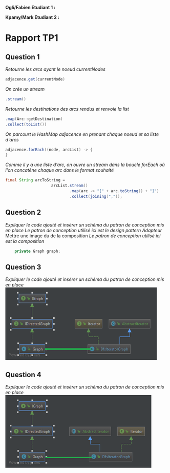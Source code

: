 **Ogli/Fabien Etudiant 1 :**

**Kpamy/Mark Etudiant 2 :**

# Rapport TP1

## Question 1
*Retourne les arcs ayant le noeud currentNodes*
```Java
adjacence.get(currentNode) 
```
*On crée un stream*
```Java
.stream()
```
*Retourne les destinations des arcs rendus et renvoie la list*
```Java
.map(Arc::getDestination)
.collect(toList())
```

*On parcourt le HashMap adjacence en prenant chaque noeud et sa liste d'arcs*
```Java
adjacence.forEach((node, arcList) -> {
}
```

*Comme il y a une liste d'arc, on ouvre un stream dans la boucle forEach où l'on concatène chaque arc dans le format souhaité*
```Java
final String arcToString =
                    arcList.stream()
                            .map(arc -> "[" + arc.toString() + "]")
                            .collect(joining(","));
```
## Question 2
*Expliquer le code ajouté et insérer un schéma du patron de conception mis en place*
*Le patron de conception utilisé ici est le design pattern Adapteur*
Mettre une image du de la composition
*Le patron de conception utilisé ici est la composition*
```Java
    private Graph graph;
```
## Question 3
*Expliquer le code ajouté et insérer un schéma du patron de conception mis en place*
![Package graph](images/Bfsiterator.png)


## Question 4
*Expliquer le code ajouté et insérer un schéma du patron de conception mis en place*
![Package graph](images/DfsIteratorGraph.png)
